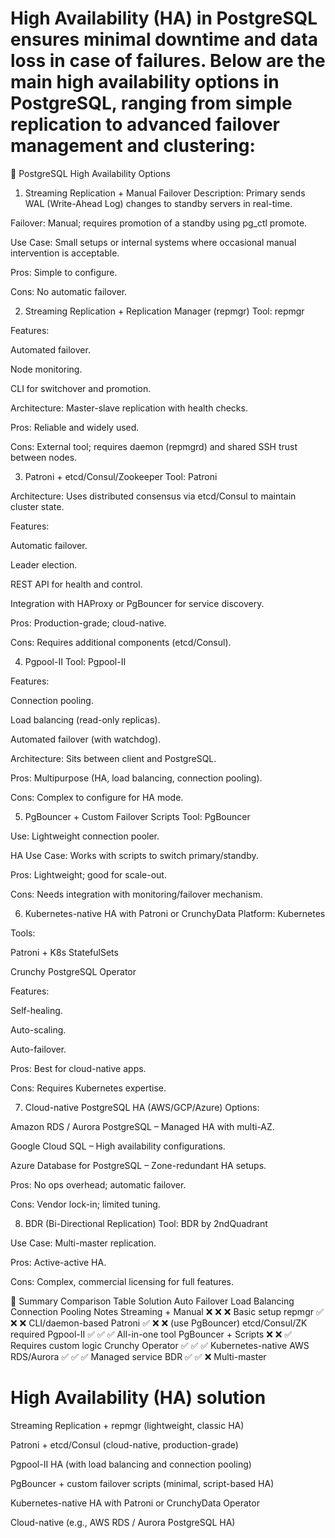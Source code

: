 High Availability (HA) in PostgreSQL ensures minimal downtime and data loss in case of failures. 
Below are the main high availability options in PostgreSQL, 
ranging from simple replication to advanced failover management and clustering:
=====================================================================================================================
🚀 PostgreSQL High Availability Options
1. Streaming Replication + Manual Failover
Description: Primary sends WAL (Write-Ahead Log) changes to standby servers in real-time.

Failover: Manual; requires promotion of a standby using pg_ctl promote.

Use Case: Small setups or internal systems where occasional manual intervention is acceptable.

Pros: Simple to configure.

Cons: No automatic failover.

2. Streaming Replication + Replication Manager (repmgr)
Tool: repmgr

Features:

Automated failover.

Node monitoring.

CLI for switchover and promotion.

Architecture: Master-slave replication with health checks.

Pros: Reliable and widely used.

Cons: External tool; requires daemon (repmgrd) and shared SSH trust between nodes.

3. Patroni + etcd/Consul/Zookeeper
Tool: Patroni

Architecture: Uses distributed consensus via etcd/Consul to maintain cluster state.

Features:

Automatic failover.

Leader election.

REST API for health and control.

Integration with HAProxy or PgBouncer for service discovery.

Pros: Production-grade; cloud-native.

Cons: Requires additional components (etcd/Consul).

4. Pgpool-II
Tool: Pgpool-II

Features:

Connection pooling.

Load balancing (read-only replicas).

Automated failover (with watchdog).

Architecture: Sits between client and PostgreSQL.

Pros: Multipurpose (HA, load balancing, connection pooling).

Cons: Complex to configure for HA mode.

5. PgBouncer + Custom Failover Scripts
Tool: PgBouncer

Use: Lightweight connection pooler.

HA Use Case: Works with scripts to switch primary/standby.

Pros: Lightweight; good for scale-out.

Cons: Needs integration with monitoring/failover mechanism.

6. Kubernetes-native HA with Patroni or CrunchyData
Platform: Kubernetes

Tools:

Patroni + K8s StatefulSets

Crunchy PostgreSQL Operator

Features:

Self-healing.

Auto-scaling.

Auto-failover.

Pros: Best for cloud-native apps.

Cons: Requires Kubernetes expertise.

7. Cloud-native PostgreSQL HA (AWS/GCP/Azure)
Options:

Amazon RDS / Aurora PostgreSQL – Managed HA with multi-AZ.

Google Cloud SQL – High availability configurations.

Azure Database for PostgreSQL – Zone-redundant HA setups.

Pros: No ops overhead; automatic failover.

Cons: Vendor lock-in; limited tuning.

8. BDR (Bi-Directional Replication)
Tool: BDR by 2ndQuadrant

Use Case: Multi-master replication.

Pros: Active-active HA.

Cons: Complex, commercial licensing for full features.

📝 Summary Comparison Table
Solution	Auto Failover	Load Balancing	Connection Pooling	Notes
Streaming + Manual	❌	❌	❌	Basic setup
repmgr	✅	❌	❌	CLI/daemon-based
Patroni	✅	❌	❌ (use PgBouncer)	etcd/Consul/ZK required
Pgpool-II	✅	✅	✅	All-in-one tool
PgBouncer + Scripts	❌	❌	✅	Requires custom logic
Crunchy Operator	✅	✅	✅	Kubernetes-native
AWS RDS/Aurora	✅	✅	✅	Managed service
BDR	✅	✅	❌	Multi-master

 High Availability (HA) solution 
=========================================
Streaming Replication + repmgr (lightweight, classic HA)

Patroni + etcd/Consul (cloud-native, production-grade)

Pgpool-II HA (with load balancing and connection pooling)

PgBouncer + custom failover scripts (minimal, script-based HA)

Kubernetes-native HA with Patroni or CrunchyData Operator

Cloud-native (e.g., AWS RDS / Aurora PostgreSQL HA)
